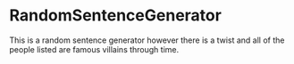 # RandomSentenceGenerator
This is a random sentence generator however there is a twist and all of the people listed are famous villains through time.
